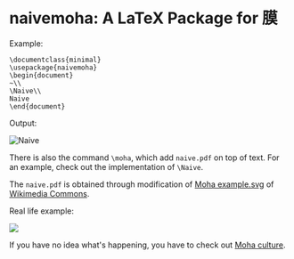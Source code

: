 # naivemoha: A LaTeX Package for 膜

Example:

    \documentclass{minimal}
    \usepackage{naivemoha}
    \begin{document}
    ~\\
    \Naive\\
    Naive
    \end{document}

Output:

![Naive](http://i.imgur.com/cxCaS4f.png)

There is also the command `\moha`, which add `naive.pdf` on top of text. For an example, check out the implementation of `\Naive`.

The `naive.pdf` is obtained through modification of [Moha example.svg](https://commons.wikimedia.org/wiki/File:Moha_example.svg) of [Wikimedia Commons](https://commons.wikimedia.org).


Real life example: 

![](http://i.imgur.com/Es9rg3s.png)

If you have no idea what's happening, you have to check out [Moha culture](https://en.wikipedia.org/wiki/Moha_culture).
